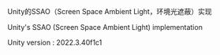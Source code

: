 Unity的SSAO（Screen Space Ambient Light，环境光遮蔽）实现

Unity's SSAO (Screen Space Ambient Light) implementation

Unity version : 2022.3.40f1c1
